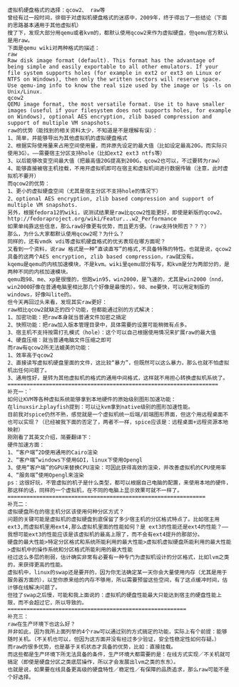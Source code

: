     
    虚拟机硬盘格式的选择：qcow2、 raw等
    曾经有过一段时间，徘徊于对虚拟机硬盘格式的迷惑中，2009年，终于得出了一些结论（下面的思路基本通用于其他虚拟机） 
    搜了下，发现大部分用qemu或者kvm的，都默认使用qcow2来作为虚拟硬盘，但qemu官方默认是用raw。
    下面是qemu wiki对两种格式的描述：
    raw
    Raw disk image format (default). This format has the advantage of being simple and easily exportable to all other emulators. If your file system supports holes (for example in ext2 or ext3 on Linux or NTFS on Windows), then only the written sectors will reserve space. Use qemu-img info to know the real size used by the image or ls -ls on Unix/Linux.
    qcow2
    QEMU image format, the most versatile format. Use it to have smaller images (useful if your filesystem does not supports holes, for example on Windows), optional AES encryption, zlib based compression and support of multiple VM snapshots.
    raw的优势（能找到的相关资料太少，不知道是不是理解有误）：
    1、简单，并能够导出为其他虚拟机的虚拟硬盘格式
    2、根据实际使用量来占用空间使用量，而非原先设定的最大值（比如设定最高20G，而实际只使用3G）。——需要宿主分区支持hole（比如ext2 ext3 ntfs等）
    3、以后能够改变空间最大值（把最高值20G提高到200G，qcow2也可以，不过要转为raw）
    4、能够直接被宿主机挂载，不用开虚拟机即可在宿主和虚拟机间进行数据传输（注意，此时虚拟机不要开）
    而qcow2的优势：
    1、更小的虚拟硬盘空间（尤其是宿主分区不支持hole的情况下）
    2、optional AES encryption, zlib based compression and support of multiple VM snapshots.
    另外，根据fedora12的wiki，说测试结果是raw比qcow2性能更好，即使是新版的qcow2。http://fedoraproject.org/wiki/Featur...w2_Performance
    如果单纯靠这些信息，那么raw好像更有优势，而且更方便。（raw支持快照否？？？）
    那么，为什么大家都默认使用qcow2呢？为什么？
    同样的，还有vmdk vdi等虚拟机硬盘格式的优劣表现在哪方面呢？
    又看到一个资料，说raw 格式是一种”直读直写”的格式,不具备特殊的特性。也就是说，qcow2具备的这两个AES encryption, zlib based compression，raw就没有。
    kqemu是qemu的内核加速模块，不是kvm。wiki里qemu部分有写，和kvm是分为两部分的，是两种不同的内核加速模块。
    qemu跑98、me、xp是很慢的，但跑win95，win2000，是飞速的，尤其是win2000（nnd，win2000好像在普通电脑里相比那几个好像是最慢的）。98、me要快，可以用定制版的windows，好像叫lite的。
    但今天再回过头来看，发现其实raw更好：
    raw相比qcow2就缺乏的四个功能，但都能通过别的方式解决：
    1、加密功能：把raw本身就当普通文件加密之搞定
    2、快照功能：把raw加入版本管理目录中，具体需要的设置可能稍微有点多。
    3、宿主机不支持按需打孔模式（hole）：这个可以自己根据使用情况来扩展raw的最大值
    4、硬盘压缩：就当普通电脑文件压缩之即可
    而raw有qcow2所无法媲美的功能：
    1、效率高于qcow2
    2、直接读写虚拟机硬盘里面的文件，这比较“暴力”，但既然可以这么暴力，那么也就不怕虚拟机出任何问题了。
    3、通用性好，是转为其他虚拟机的格式的通用中间格式，这样就不用担心转换虚拟机系统了。
    ==================================================================
    补充一：`
    如何让KVM等各种虚拟系统能够拿到本地硬件的原始级别图形加速功能：
    在linuxsir上playfish提到：可以让kvm拿到native级别的图形加速性能。
    目前我对spice仍然不熟，感觉就是一个虚拟机统一后端/前端图形界面，但这个用远程桌面不也可以实现？（已经被我下面的否定了，两者不一样，spice应该是：远程桌面+远程资源本地映射）
    刚刚看了其英文介绍，简要翻译下：
    硬件加速方面：
    1、“客户端”2D使用通用的Cairo渲染
    2、“客户端”windows下使用GDI，linux下使用Opengl
    3、使用“客户端”的GPU来替换CPU渲染：可因此获得高效的渲染，并改善虚拟机的CPU使用率
    4、“服务端”使用Opengl来渲染
    ps：这很好玩，不管虚拟的机子是什么类型，都可以根据自己电脑的配置，来使用本地的硬件，那这样的话，同样的一个虚拟机，在不同的电脑上显示效果可就不一样了。
    ==============================================================
    补充二：
    虚拟硬盘所在的宿主机分区该使用何种分区方式？
    问题的关键可能是虚拟机的虚拟硬盘到底保留了多少宿主机的分区格式特点了。比如宿主用ext3,而虚拟机里用ext4,那么虚拟机里面的性能如何？是 ext3的性能还是ext4的性能？——我想可能ext3的性能应该是该虚拟机的最高上限了，而不会有ext4提升的那部分。
    硬盘的最大性能>特定分区格式和系统所能利用的最大性能>虚拟机虚拟硬盘所能利用的最大性能>虚拟机中的操作系统和分区格式所能利用的最大性能
    经过这么多层的削弱，估计确实非常有必要有一种专门为虚拟机设计的分区格式，比如lvm之类的，来获得更高的性能。
    虚拟机中，linux的swap还是要开的，因为你无法确定某一天你会大量使用内存（尤其是用于服务器方面的），以至你原来给的内存不够用，所以需要预留这些空间，有了这点缓冲时间，估计够在线解决问题了。
    但挂了swap之后慢，可能和我上面说的：虚拟机的硬盘性能最大只能达到宿主的硬盘性能上限，而不会超过它，所以导致的。
    ========================================================
    补充三：
    raw在生产环境下也这么好？
    并非如此，因为我所上面列举的4个raw可以通过别的方式搞定的功能，实际上有个前提：能够随时关机。（不关机也可以，但因为这方面并没有经过多少验证，安全性稳定性如何存疑。）
    而raw的很多优势，也是基于关机状态才具备的优势，比如：直接挂载。
    而这些都是生产环境下所无法具备的条件，生产环境大都需要的是：在线方式实现／不关机就可搞定（即使是硬盘分区之类底层操作，所以才会发展出lvm之类的东东）。
    也就是说，如果要在线具备更高级的硬盘特性／稳定性／有保障的品质追求，那么raw可能不是个好选择。
    

